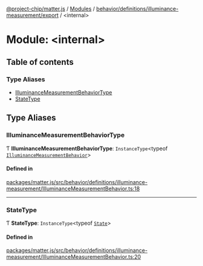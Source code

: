 [@project-chip/matter.js](../README.md) / [Modules](../modules.md) / [behavior/definitions/illuminance-measurement/export](behavior_definitions_illuminance_measurement_export.md) / \<internal\>

# Module: \<internal\>

## Table of contents

### Type Aliases

- [IlluminanceMeasurementBehaviorType](behavior_definitions_illuminance_measurement_export._internal_.md#illuminancemeasurementbehaviortype)
- [StateType](behavior_definitions_illuminance_measurement_export._internal_.md#statetype)

## Type Aliases

### IlluminanceMeasurementBehaviorType

Ƭ **IlluminanceMeasurementBehaviorType**: `InstanceType`\<typeof [`IlluminanceMeasurementBehavior`](behavior_definitions_illuminance_measurement_export.md#illuminancemeasurementbehavior)\>

#### Defined in

[packages/matter.js/src/behavior/definitions/illuminance-measurement/IlluminanceMeasurementBehavior.ts:18](https://github.com/project-chip/matter.js/blob/3adaded6/packages/matter.js/src/behavior/definitions/illuminance-measurement/IlluminanceMeasurementBehavior.ts#L18)

___

### StateType

Ƭ **StateType**: `InstanceType`\<typeof [`State`](../classes/behavior_definitions_illuminance_measurement_export.IlluminanceMeasurementServer.md#state-1)\>

#### Defined in

[packages/matter.js/src/behavior/definitions/illuminance-measurement/IlluminanceMeasurementBehavior.ts:20](https://github.com/project-chip/matter.js/blob/3adaded6/packages/matter.js/src/behavior/definitions/illuminance-measurement/IlluminanceMeasurementBehavior.ts#L20)
